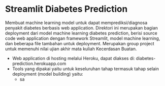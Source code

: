 # Streamlit Diabetes Prediction

Membuat machine learning model untuk dapat memprediksi/diagnosa penyakit diabetes berbasis web application. Direktori ini merupakan bagian deployment dari model machine learning diabetes prediction, berisi source code web application dengan framework Streamlit, model machine learning, dan beberapa file tambahan untuk deployment. Merupakan group project untuk memenuhi nilai ujian akhir mata kuliah Kecerdasan Buatan.
- Web application di hosting melalui Heroku, dapat diakses di: diabetes-prediction.herokuapp.com
- Tools yang dipakai yaitu untuk keseluruhan tahap termasuk tahap selain deployment (model building) yaitu:
  - sa
